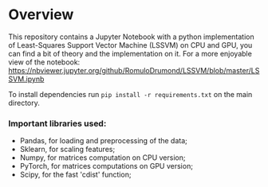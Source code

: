 # Overview

This repository contains a Jupyter Notebook with a python implementation of Least-Squares Support Vector Machine (LSSVM) on CPU and GPU, you can find a bit of theory and the implementation on it. For a more enjoyable view of the notebook:
https://nbviewer.jupyter.org/github/RomuloDrumond/LSSVM/blob/master/LSSVM.ipynb

To install dependencies run `pip install -r requirements.txt` on the main directory.

### Important libraries used:

* Pandas, for loading and preprocessing of the data;
* Sklearn, for scaling features;
* Numpy, for matrices computation on CPU version;
* PyTorch, for matrices computations on GPU version;
* Scipy, for the fast 'cdist' function;
